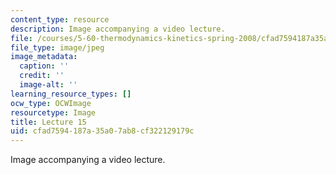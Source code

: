 ```yaml
---
content_type: resource
description: Image accompanying a video lecture.
file: /courses/5-60-thermodynamics-kinetics-spring-2008/cfad7594187a35a07ab8cf322129179c_lec15_th.jpg
file_type: image/jpeg
image_metadata:
  caption: ''
  credit: ''
  image-alt: ''
learning_resource_types: []
ocw_type: OCWImage
resourcetype: Image
title: Lecture 15
uid: cfad7594-187a-35a0-7ab8-cf322129179c
---
```

Image accompanying a video lecture.

